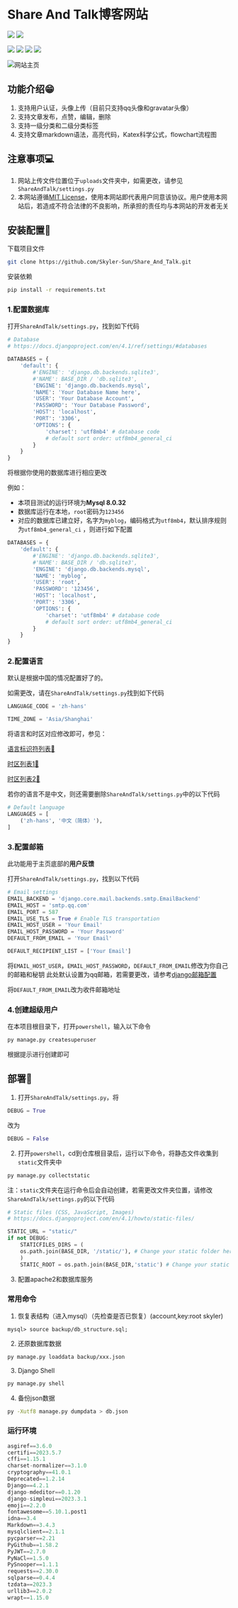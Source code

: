 # Share And Talk博客网站

![](https://img.shields.io/badge/Backend_developer-Skyler_Sun-blue)
![](https://img.shields.io/badge/Front_end_developer-xjq-purple)

![](https://img.shields.io/badge/License-MIT-red)
![](https://img.shields.io/badge/Language-Python-blue)
![](https://img.shields.io/badge/Framework-Django-yellow)
![](https://img.shields.io/badge/Latest_Version-v1.4.4-brightgreen)

![网站主页](2023-06-21_233957.png)

## 功能介绍😁

1. 支持用户认证，头像上传（目前只支持qq头像和gravatar头像）
2. 支持文章发布，点赞，编辑，删除
3. 支持一级分类和二级分类标签
4. 支持文章markdown语法，高亮代码，Katex科学公式，flowchart流程图

## 注意事项💻

1. 网站上传文件位置位于`uploads`文件夹中，如需更改，请参见`ShareAndTalk/settings.py`
2. 本网站遵循[MIT License](./LICENSE)，使用本网站即代表用户同意该协议。用户使用本网站后，若造成不符合法律的不良影响，所承担的责任均与本网站的开发者无关

## 安装配置🍔

下载项目文件
```bash
git clone https://github.com/Skyler-Sun/Share_And_Talk.git
```

安装依赖

```bash
pip install -r requirements.txt
```

### 1.配置数据库

打开`ShareAndTalk/settings.py`，找到如下代码

```python
# Database
# https://docs.djangoproject.com/en/4.1/ref/settings/#databases

DATABASES = {
    'default': {
        #'ENGINE': 'django.db.backends.sqlite3',
        #'NAME': BASE_DIR / 'db.sqlite3',
        'ENGINE': 'django.db.backends.mysql',
        'NAME': 'Your Database Name here',
        'USER': 'Your Database Account',
        'PASSWORD': 'Your Database Password',
        'HOST': 'localhost',
        'PORT': '3306',
        'OPTIONS': {
            'charset': 'utf8mb4' # database code
            # default sort order: utf8mb4_general_ci
        }
    }
}
```

将根据你使用的数据库进行相应更改

例如：
- 本项目测试的运行环境为**Mysql 8.0.32**
- 数据库运行在本地，`root`密码为`123456`
- 对应的数据库已建立好，名字为`myblog`，编码格式为`utf8mb4`，默认排序规则为`utf8mb4_general_ci`
，则进行如下配置

```python
DATABASES = {
    'default': {
        #'ENGINE': 'django.db.backends.sqlite3',
        #'NAME': BASE_DIR / 'db.sqlite3',
        'ENGINE': 'django.db.backends.mysql',
        'NAME': 'myblog',
        'USER': 'root',
        'PASSWORD': '123456',
        'HOST': 'localhost',
        'PORT': '3306',
        'OPTIONS': {
            'charset': 'utf8mb4' # database code
            # default sort order: utf8mb4_general_ci
        }
    }
}
```

### 2.配置语言

默认是根据中国的情况配置好了的。

如需更改，请在`ShareAndTalk/settings.py`找到如下代码

```python
LANGUAGE_CODE = 'zh-hans'

TIME_ZONE = 'Asia/Shanghai'
```

将语言和时区对应修改即可，参见：

[语言标识符列表🚅](http://www.i18nguy.com/unicode/language-identifiers.html)

[时区列表1🧪](https://en.wikipedia.org/wiki/List_of_tz_database_time_zones)

[时区列表2🎈](https://www.zeitverschiebung.net/cn/all-time-zones.html)

若你的语言不是中文，则还需要删除`ShareAndTalk/settings.py`中的以下代码

```python
# Default language
LANGUAGES = [
    ('zh-hans', '中文（简体）'),
]
```

### 3.配置邮箱

此功能用于主页底部的**用户反馈**

打开`ShareAndTalk/settings.py`，找到以下代码

```python
# Email settings
EMAIL_BACKEND = 'django.core.mail.backends.smtp.EmailBackend'
EMAIL_HOST = 'smtp.qq.com'
EMAIL_PORT = 587
EMAIL_USE_TLS = True # Enable TLS transportation
EMAIL_HOST_USER = 'Your Email'
EMAIL_HOST_PASSWORD = 'Your Password'
DEFAULT_FROM_EMAIL = 'Your Email'

DEFAULT_RECIPIENT_LIST = ['Your Email']
```

将`EMAIL_HOST_USER`，`EMAIL_HOST_PASSWORD`，`DEFAULT_FROM_EMAIL`修改为你自己的邮箱和秘钥
此处默认设置为qq邮箱，若需要更改，请参考[django邮箱配置](https://docs.djangoproject.com/zh-hans/4.1/ref/settings/)

将`DEFAULT_FROM_EMAIL`改为收件邮箱地址

### 4.创建超级用户

在本项目根目录下，打开`powershell`，输入以下命令

```bash
py manage.py createsuperuser
```

根据提示进行创建即可

## 部署🌭

1. 打开`ShareAndTalk/settings.py`，将

```python
DEBUG = True
```

改为

```python
DEBUG = False
```

2. 打开`powershell`，cd到仓库根目录后，运行以下命令，将静态文件收集到`static`文件夹中

```bash
py manage.py collectstatic
```

注：`static`文件夹在运行命令后会自动创建，若需更改文件夹位置，请修改`ShareAndTalk/settings.py`的以下代码

```python
# Static files (CSS, JavaScript, Images)
# https://docs.djangoproject.com/en/4.1/howto/static-files/

STATIC_URL = "static/"
if not DEBUG:
    STATICFILES_DIRS = (
    os.path.join(BASE_DIR, '/static/'), # Change your static folder here
    )
    STATIC_ROOT = os.path.join(BASE_DIR,'static') # Change your static folder here
```

3. 配置apache2和数据库服务

### 常用命令

1. 恢复表结构（进入mysql）（先检查是否已恢复）(account,key:root skyler)

```
mysql> source backup/db_structure.sql;
```

2. 还原数据库数据

```bash
py manage.py loaddata backup/xxx.json
```

3. Django Shell

```bash
py manage.py shell
```

4. 备份json数据

```bash
py -Xutf8 manage.py dumpdata > db.json
```

### 运行环境

```python
asgiref==3.6.0
certifi==2023.5.7
cffi==1.15.1
charset-normalizer==3.1.0
cryptography==41.0.1
Deprecated==1.2.14
Django==4.2.1
django-mdeditor==0.1.20
django-simpleui==2023.3.1
emoji==2.2.0
fontawesome==5.10.1.post1
idna==3.4
Markdown==3.4.3
mysqlclient==2.1.1
pycparser==2.21
PyGithub==1.58.2
PyJWT==2.7.0
PyNaCl==1.5.0
PySnooper==1.1.1
requests==2.30.0
sqlparse==0.4.4
tzdata==2023.3
urllib3==2.0.2
wrapt==1.15.0
```

